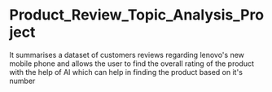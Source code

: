 # Product_Review_Topic_Analysis_Project
It summarises a dataset of customers reviews regarding lenovo's new mobile phone and allows the user to find the overall rating of the product with the help of AI which can help in finding the product based on it's number
